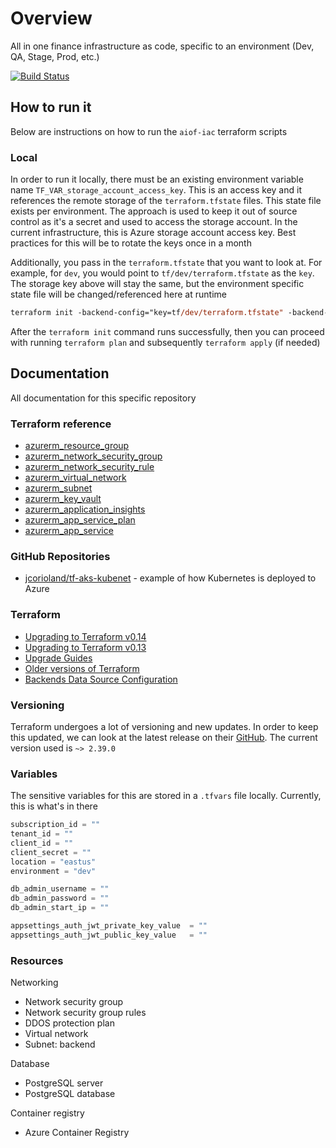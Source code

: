 # Overview

All in one finance infrastructure as code, specific to an environment (Dev, QA, Stage, Prod, etc.)

[![Build Status](https://dev.azure.com/gkamacharov/gkama-cicd/_apis/build/status/kamacharovs.aiof-iac?branchName=master)](https://dev.azure.com/gkamacharov/gkama-cicd/_build/latest?definitionId=24&branchName=master)

## How to run it

Below are instructions on how to run the `aiof-iac` terraform scripts

### Local

In order to run it locally, there must be an existing environment variable name `TF_VAR_storage_account_access_key`. This is an access key and it references the remote storage of the `terraform.tfstate` files. This state file exists per environment. The approach is used to keep it out of source control as it's a secret and used to access the storage account. In the current infrastructure, this is Azure storage account access key. Best practices for this will be to rotate the keys once in a month

Additionally, you pass in the `terraform.tfstate` that you want to look at. For example, for `dev`, you would point to `tf/dev/terraform.tfstate` as the `key`. The storage key above will stay the same, but the environment specific state file will be changed/referenced here at runtime

```ps
terraform init -backend-config="key=tf/dev/terraform.tfstate" -backend-config="access_key=$env:TF_VAR_storage_account_access_key"
```

After the `terraform init` command runs successfully, then you can proceed with running `terraform plan` and subsequently `terraform apply` (if needed)

## Documentation

All documentation for this specific repository

### Terraform reference

- [azurerm_resource_group](https://www.terraform.io/docs/providers/azurerm/r/resource_group.html)
- [azurerm_network_security_group](https://www.terraform.io/docs/providers/azurerm/r/network_security_group.html)
- [azurerm_network_security_rule](https://www.terraform.io/docs/providers/azurerm/r/network_security_rule.html)
- [azurerm_virtual_network](https://www.terraform.io/docs/providers/azurerm/r/virtual_network.html)
- [azurerm_subnet](https://www.terraform.io/docs/providers/azurerm/r/subnet.html)
- [azurerm_key_vault](https://www.terraform.io/docs/providers/azurerm/r/key_vault.html)
- [azurerm_application_insights](https://www.terraform.io/docs/providers/azurerm/r/application_insights.html)
- [azurerm_app_service_plan](https://www.terraform.io/docs/providers/azurerm/r/app_service_plan.html)
- [azurerm_app_service](https://www.terraform.io/docs/providers/azurerm/r/app_service.html)

### GitHub Repositories

- [jcorioland/tf-aks-kubenet](https://github.com/jcorioland/tf-aks-kubenet/blob/master/tf/aks.tf) - example of how Kubernetes is deployed to Azure

### Terraform

- [Upgrading to Terraform v0.14](https://www.terraform.io/upgrade-guides/0-14.html)
- [Upgrading to Terraform v0.13](https://www.terraform.io/upgrade-guides/0-13.html)
- [Upgrade Guides](https://www.terraform.io/upgrade-guides/index.html)
- [Older versions of Terraform](https://releases.hashicorp.com/terraform/)
- [Backends Data Source Configuration](https://www.terraform.io/docs/backends/types/azurerm.html#data-source-configuration)

### Versioning

Terraform undergoes a lot of versioning and new updates. In order to keep this updated, we can look at the latest release on their [GitHub](https://github.com/terraform-providers/terraform-provider-azurerm). The current version used is `~> 2.39.0`

### Variables

The sensitive variables for this are stored in a `.tfvars` file locally. Currently, this is what's in there

```terraform
subscription_id = ""
tenant_id = ""
client_id = ""
client_secret = ""
location = "eastus"
environment = "dev"

db_admin_username = ""
db_admin_password = ""
db_admin_start_ip = ""

appsettings_auth_jwt_private_key_value  = ""
appsettings_auth_jwt_public_key_value   = ""
```

### Resources

Networking

- Network security group
- Network security group rules
- DDOS protection plan
- Virtual network
- Subnet: backend

Database

- PostgreSQL server
- PostgreSQL database

Container registry

- Azure Container Registry
